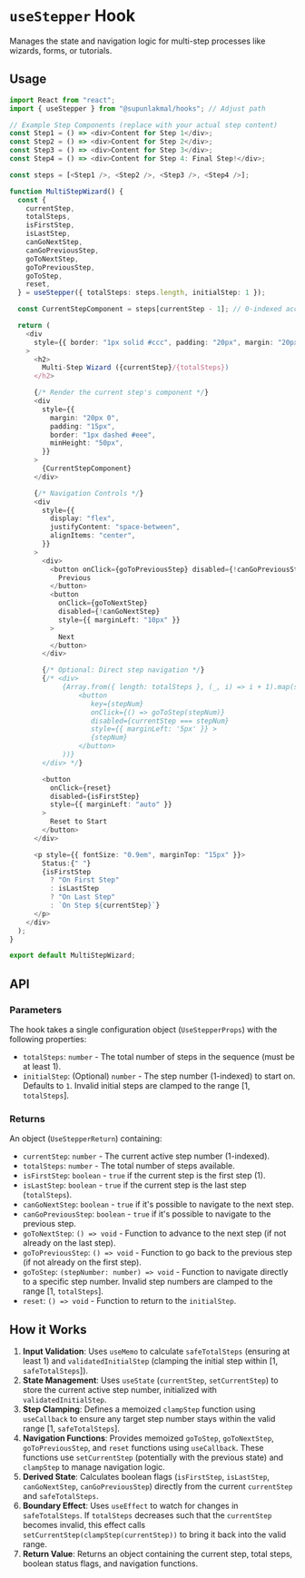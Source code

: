 # `useStepper` Hook

Manages the state and navigation logic for multi-step processes like wizards, forms, or tutorials.

## Usage

```typescript
import React from "react";
import { useStepper } from "@supunlakmal/hooks"; // Adjust path

// Example Step Components (replace with your actual step content)
const Step1 = () => <div>Content for Step 1</div>;
const Step2 = () => <div>Content for Step 2</div>;
const Step3 = () => <div>Content for Step 3</div>;
const Step4 = () => <div>Content for Step 4: Final Step!</div>;

const steps = [<Step1 />, <Step2 />, <Step3 />, <Step4 />];

function MultiStepWizard() {
  const {
    currentStep,
    totalSteps,
    isFirstStep,
    isLastStep,
    canGoNextStep,
    canGoPreviousStep,
    goToNextStep,
    goToPreviousStep,
    goToStep,
    reset,
  } = useStepper({ totalSteps: steps.length, initialStep: 1 });

  const CurrentStepComponent = steps[currentStep - 1]; // 0-indexed access

  return (
    <div
      style={{ border: "1px solid #ccc", padding: "20px", margin: "20px 0" }}
    >
      <h2>
        Multi-Step Wizard ({currentStep}/{totalSteps})
      </h2>

      {/* Render the current step's component */}
      <div
        style={{
          margin: "20px 0",
          padding: "15px",
          border: "1px dashed #eee",
          minHeight: "50px",
        }}
      >
        {CurrentStepComponent}
      </div>

      {/* Navigation Controls */}
      <div
        style={{
          display: "flex",
          justifyContent: "space-between",
          alignItems: "center",
        }}
      >
        <div>
          <button onClick={goToPreviousStep} disabled={!canGoPreviousStep}>
            Previous
          </button>
          <button
            onClick={goToNextStep}
            disabled={!canGoNextStep}
            style={{ marginLeft: "10px" }}
          >
            Next
          </button>
        </div>

        {/* Optional: Direct step navigation */}
        {/* <div>
             {Array.from({ length: totalSteps }, (_, i) => i + 1).map(stepNum => (
                 <button
                    key={stepNum}
                    onClick={() => goToStep(stepNum)}
                    disabled={currentStep === stepNum}
                    style={{ marginLeft: '5px' }} >
                    {stepNum}
                 </button>
             ))}
        </div> */}

        <button
          onClick={reset}
          disabled={isFirstStep}
          style={{ marginLeft: "auto" }}
        >
          Reset to Start
        </button>
      </div>

      <p style={{ fontSize: "0.9em", marginTop: "15px" }}>
        Status:{" "}
        {isFirstStep
          ? "On First Step"
          : isLastStep
          ? "On Last Step"
          : `On Step ${currentStep}`}
      </p>
    </div>
  );
}

export default MultiStepWizard;
```

## API

### Parameters

The hook takes a single configuration object (`UseStepperProps`) with the following properties:

- `totalSteps`: `number` - The total number of steps in the sequence (must be at least 1).
- `initialStep`: (Optional) `number` - The step number (1-indexed) to start on. Defaults to `1`. Invalid initial steps are clamped to the range [1, `totalSteps`].

### Returns

An object (`UseStepperReturn`) containing:

- `currentStep`: `number` - The current active step number (1-indexed).
- `totalSteps`: `number` - The total number of steps available.
- `isFirstStep`: `boolean` - `true` if the current step is the first step (1).
- `isLastStep`: `boolean` - `true` if the current step is the last step (`totalSteps`).
- `canGoNextStep`: `boolean` - `true` if it's possible to navigate to the next step.
- `canGoPreviousStep`: `boolean` - `true` if it's possible to navigate to the previous step.
- `goToNextStep`: `() => void` - Function to advance to the next step (if not already on the last step).
- `goToPreviousStep`: `() => void` - Function to go back to the previous step (if not already on the first step).
- `goToStep`: `(stepNumber: number) => void` - Function to navigate directly to a specific step number. Invalid step numbers are clamped to the range [1, `totalSteps`].
- `reset`: `() => void` - Function to return to the `initialStep`.

## How it Works

1.  **Input Validation**: Uses `useMemo` to calculate `safeTotalSteps` (ensuring at least 1) and `validatedInitialStep` (clamping the initial step within [1, `safeTotalSteps`]).
2.  **State Management**: Uses `useState` (`currentStep`, `setCurrentStep`) to store the current active step number, initialized with `validatedInitialStep`.
3.  **Step Clamping**: Defines a memoized `clampStep` function using `useCallback` to ensure any target step number stays within the valid range [1, `safeTotalSteps`].
4.  **Navigation Functions**: Provides memoized `goToStep`, `goToNextStep`, `goToPreviousStep`, and `reset` functions using `useCallback`. These functions use `setCurrentStep` (potentially with the previous state) and `clampStep` to manage navigation logic.
5.  **Derived State**: Calculates boolean flags (`isFirstStep`, `isLastStep`, `canGoNextStep`, `canGoPreviousStep`) directly from the current `currentStep` and `safeTotalSteps`.
6.  **Boundary Effect**: Uses `useEffect` to watch for changes in `safeTotalSteps`. If `totalSteps` decreases such that the `currentStep` becomes invalid, this effect calls `setCurrentStep(clampStep(currentStep))` to bring it back into the valid range.
7.  **Return Value**: Returns an object containing the current step, total steps, boolean status flags, and navigation functions.

